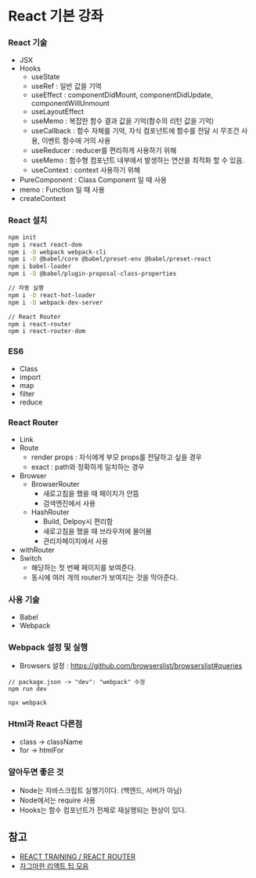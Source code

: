 # React 기본 강좌

### React 기술

- JSX
- Hooks
  - useState
  - useRef : 일반 값을 기억
  - useEffect : componentDidMount, componentDidUpdate, componentWillUnmount
  - useLayoutEffect
  - useMemo : 복잡한 함수 결과 값을 기억(함수의 리턴 값을 기억)
  - useCallback : 함수 자체를 기억, 자식 컴포넌트에 함수를 전달 시 무조건 사용, 이벤트 함수에 거의 사용
  - useReducer : reducer를 편리하게 사용하기 위해
  - useMemo : 함수형 컴포넌트 내부에서 발생하는 연산을 최적화 할 수 있음.
  - useContext : context 사용하기 위해
- PureComponent : Class Component 일 때 사용
- memo : Function 일 때 사용
- createContext

### React 설치

```bash
npm init
npm i react react-dom
npm i -D webpack webpack-cli
npm i -D @babel/core @babel/preset-env @babel/preset-react
npm i babel-loader
npm i -D @babel/plugin-proposal-class-properties

// 자동 실행
npm i -D react-hot-loader
npm i -D webpack-dev-server

// React Router
npm i react-router
npm i react-router-dom
```

### ES6

- Class
- import
- map
- filter
- reduce

### React Router

- Link
- Route
  - render props : 자식에게 부모 props를 전달하고 싶을 경우
  - exact : path와 정확하게 일치하는 경우
- Browser
  - BrowserRouter
    - 새로고침을 했을 때 페이지가 안뜸
    - 검색엔진에서 사용
  - HashRouter
    - Build, Delpoy시 편리함
    - 새로고침을 했을 때 브라우저에 물어봄
    - 관리자페이지에서 사용
- withRouter
- Switch
  - 해당하는 첫 번째 페이지를 보여준다.
  - 동시에 여러 개의 router가 보여지는 것을 막아준다.

### 사용 기술

- Babel
- Webpack

### Webpack 설정 및 실행

- Browsers 설정 : https://github.com/browserslist/browserslist#queries

```
// package.json -> "dev": "webpack" 수정
npm run dev

npx webpack
```

### Html과 React 다른점

- class -> className
- for -> htmlFor

### 알아두면 좋은 것

- Node는 자바스크립트 실행기이다. (백엔드, 서버가 아님)
- Node에서는 require 사용
- Hooks는 함수 컴포넌트가 전체로 재실행되는 현상이 있다.

## 참고

- [REACT TRAINING / REACT ROUTER](https://reacttraining.com/react-router/web/api/matchPath/returns)
- [자그마한 리액트 팁 모음](https://react-etc.vlpt.us/)
